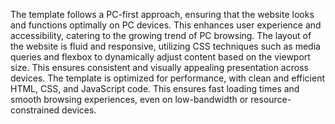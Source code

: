 The template follows a PC-first approach, ensuring that the website looks and functions optimally on PC devices. This enhances user experience and accessibility, catering to the growing trend of PC browsing.
The layout of the website is fluid and responsive, utilizing CSS techniques such as media queries and flexbox to dynamically adjust content based on the viewport size. This ensures consistent and visually appealing presentation across devices.
The template is optimized for performance, with clean and efficient HTML, CSS, and JavaScript code. This ensures fast loading times and smooth browsing experiences, even on low-bandwidth or resource-constrained devices.

